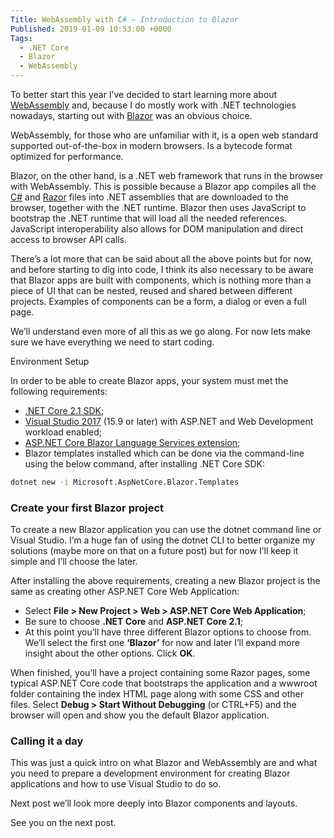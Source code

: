 ```yaml
---
Title: WebAssembly with C# – Introduction to Blazor
Published: 2019-01-09 10:53:00 +0000
Tags: 
  - .NET Core
  - Blazor
  - WebAssembly
---
```

To better start this year I’ve decided to start learning more about [WebAssembly](https://webassembly.org/) and, because I do mostly work with .NET technologies nowadays, starting out with [Blazor](https://blazor.net/) was an obvious choice.

WebAssembly, for those who are unfamiliar with it, is a open web standard supported out-of-the-box in modern browsers. Is a bytecode format optimized for performance.

Blazor, on the other hand, is a .NET web framework that runs in the browser with WebAssembly. This is possible because a Blazor app compiles all the [C#](https://en.wikipedia.org/wiki/C_Sharp_%28programming_language%29) and [Razor](https://en.wikipedia.org/wiki/ASP.NET_Razor) files into .NET assemblies that are downloaded to the browser, together with the .NET runtime. Blazor then uses JavaScript to bootstrap the .NET runtime that will load all the needed references. JavaScript interoperability also allows for DOM manipulation and direct access to browser API calls.

There’s a lot more that can be said about all the above points but for now, and before starting to dig into code, I think its also necessary to be aware that Blazor apps are built with components, which is nothing more than a piece of UI that can be nested, reused and shared between different projects. Examples of components can be a form, a dialog or even a full page.

We’ll understand even more of all this as we go along. For now lets make sure we have everything we need to start coding.

Environment Setup

In order to be able to create Blazor apps, your system must met the following requirements:
- [.NET Core 2.1 SDK](https://dotnet.microsoft.com/download/dotnet-core/2.1);
- [Visual Studio 2017](https://visualstudio.microsoft.com/vs/) (15.9 or later) with ASP.NET and Web Development workload enabled;
- [ASP.NET Core Blazor Language Services extension](https://marketplace.visualstudio.com/items?itemName=aspnet.blazor);
- Blazor templates installed which can be done via the command-line using the below command, after installing .NET Core SDK:

``` bash
dotnet new -i Microsoft.AspNetCore.Blazor.Templates 
```

### Create your first Blazor project

To create a new Blazor application you can use the dotnet command line or Visual Studio. I’m a huge fan of using the dotnet CLI to better organize my solutions (maybe more on that on a future post) but for now I’ll keep it simple and I’ll choose the later.

After installing the above requirements, creating a new Blazor project is the same as creating other ASP.NET Core Web Application:
- Select **File > New Project > Web > ASP.NET Core Web Application**;
- Be sure to choose **.NET Core** and **ASP.NET Core 2.1**;
- At this point you’ll have three different Blazor options to choose from. We’ll select the first one **‘Blazor’** for now and later I’ll expand more insight about the other options. Click **OK**.

When finished, you’ll have a project containing some Razor pages, some typical ASP.NET Core code that bootstraps the application and a wwwroot folder containing the index HTML page along with some CSS and other files. Select **Debug > Start Without Debugging** (or CTRL+F5) and the browser will open and show you the default Blazor application.

### Calling it a day

This was just a quick intro on what Blazor and WebAssembly are and what you need to prepare a development environment for creating Blazor applications and how to use Visual Studio to do so.

Next post we’ll look more deeply into Blazor components and layouts. 

See you on the next post.